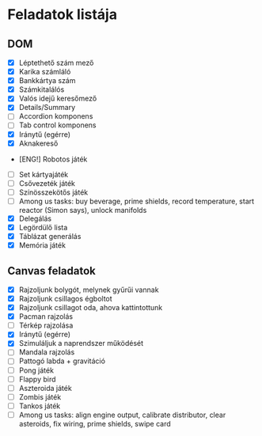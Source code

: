 # Feladatok listája

## DOM

- [x] Léptethető szám mező
- [x] Karika számláló
- [x] Bankkártya szám
- [x] Számkitalálós
- [x] Valós idejű keresőmező
- [x] Details/Summary
- [ ] Accordion komponens
- [ ] Tab control komponens
- [x] Iránytű (egérre)
- [x] Aknakereső
- [ENG!] Robotos játék
- [ ] Set kártyajáték
- [ ] Csővezeték játék
- [ ] Színösszekötős játék
- [ ] Among us tasks: buy beverage, prime shields, record temperature, start reactor (Simon says), unlock manifolds
- [x] Delegálás
- [x] Legördülő lista
- [x] Táblázat generálás
- [x] Memória játék

## Canvas feladatok

- [x] Rajzoljunk bolygót, melynek gyűrűi vannak
- [x] Rajzoljunk csillagos égboltot
- [x] Rajzoljunk csillagot oda, ahova kattintottunk
- [x] Pacman rajzolás
- [ ] Térkép rajzolása
- [x] Iránytű (egérre)
- [x] Szimuláljuk a naprendszer működését
- [ ] Mandala rajzolás
- [ ] Pattogó labda + gravitáció
- [ ] Pong játék
- [ ] Flappy bird
- [ ] Aszteroida játék
- [ ] Zombis játék
- [ ] Tankos játék
- [ ] Among us tasks: align engine output, calibrate distributor, clear asteroids, fix wiring, prime shields, swipe card
